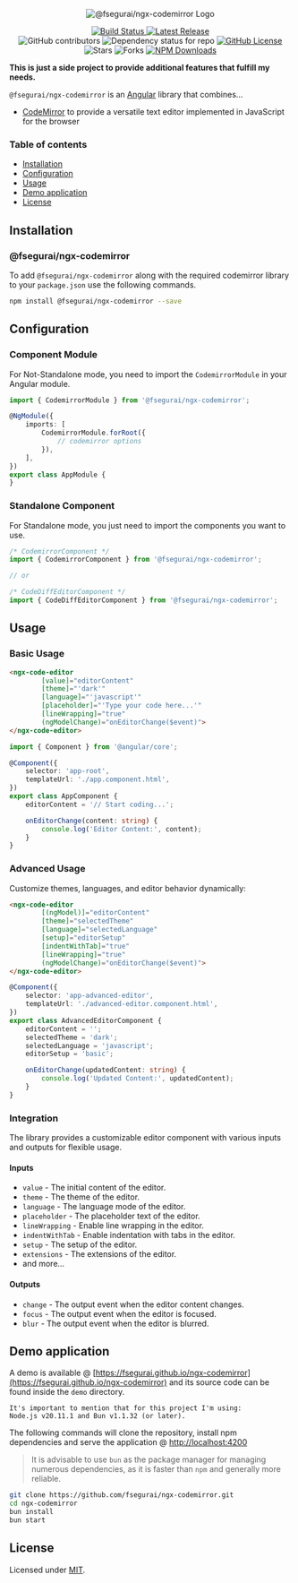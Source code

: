 <p align="center">
  <img alt="@fsegurai/ngx-codemirror Logo" src="https://raw.githubusercontent.com/fsegurai/ngx-codemirror/main/demo/public/ngx-codemirror.png">
</p>

<p align="center">
  <a href="https://github.com/fsegurai/ngx-codemirror/actions/workflows/release-library.yml">
      <img src="https://github.com/fsegurai/ngx-codemirror/actions/workflows/release-library.yml/badge.svg"
          alt="Build Status">
  </a>
  <a href="https://github.com/fsegurai/ngx-codemirror/releases/latest">
      <img src="https://img.shields.io/github/v/release/fsegurai/ngx-codemirror"
          alt="Latest Release">
  </a>
  <br>
  <img alt="GitHub contributors" src="https://img.shields.io/github/contributors/fsegurai/ngx-codemirror">
  <img alt="Dependency status for repo" src="https://img.shields.io/librariesio/github/fsegurai/ngx-codemirror">
  <a href="https://opensource.org/licenses/MIT">
    <img alt="GitHub License" src="https://img.shields.io/github/license/fsegurai/ngx-codemirror">
  </a>
  <br>
  <img alt="Stars" src="https://img.shields.io/github/stars/fsegurai/ngx-codemirror?style=square&labelColor=343b41"/> 
  <img alt="Forks" src="https://img.shields.io/github/forks/fsegurai/ngx-codemirror?style=square&labelColor=343b41"/>
  <a href="https://www.npmjs.com/package/@fsegurai/ngx-codemirror">
    <img alt="NPM Downloads" src="https://img.shields.io/npm/dt/@fsegurai/ngx-codemirror">
  </a>
</p>

**This is just a side project to provide additional features that fulfill my needs.**

`@fsegurai/ngx-codemirror` is an [Angular](https://angular.dev/) library that combines...

- [CodeMirror](https://codemirror.net/) to provide a versatile text editor implemented in JavaScript for the browser

### Table of contents

- [Installation](#installation)
- [Configuration](#configuration)
- [Usage](#usage)
- [Demo application](#demo-application)
- [License](#license)

## Installation

### @fsegurai/ngx-codemirror

To add `@fsegurai/ngx-codemirror` along with the required codemirror library to your `package.json` use the following
commands.

```bash
npm install @fsegurai/ngx-codemirror --save
```

## Configuration

### Component Module

For Not-Standalone mode, you need to import the `CodemirrorModule` in your Angular module.

```typescript
import { CodemirrorModule } from '@fsegurai/ngx-codemirror';

@NgModule({
    imports: [
        CodemirrorModule.forRoot({
            // codemirror options
        }),
    ],
})
export class AppModule {
}
```

### Standalone Component

For Standalone mode, you just need to import the components you want to use.

```typescript
/* CodemirrorComponent */
import { CodemirrorComponent } from '@fsegurai/ngx-codemirror';

// or

/* CodeDiffEditorComponent */
import { CodeDiffEditorComponent } from '@fsegurai/ngx-codemirror';
```

## Usage

### Basic Usage

```html
<ngx-code-editor
        [value]="editorContent"
        [theme]="'dark'"
        [language]="'javascript'"
        [placeholder]="'Type your code here...'"
        [lineWrapping]="true"
        (ngModelChange)="onEditorChange($event)">
</ngx-code-editor>
```

```typescript
import { Component } from '@angular/core';

@Component({
    selector: 'app-root',
    templateUrl: './app.component.html',
})
export class AppComponent {
    editorContent = '// Start coding...';

    onEditorChange(content: string) {
        console.log('Editor Content:', content);
    }
}
```

### Advanced Usage

Customize themes, languages, and editor behavior dynamically:

```html
<ngx-code-editor
        [(ngModel)]="editorContent"
        [theme]="selectedTheme"
        [language]="selectedLanguage"
        [setup]="editorSetup"
        [indentWithTab]="true"
        [lineWrapping]="true"
        (ngModelChange)="onEditorChange($event)">
</ngx-code-editor>
```

```typescript
@Component({
    selector: 'app-advanced-editor',
    templateUrl: './advanced-editor.component.html',
})
export class AdvancedEditorComponent {
    editorContent = '';
    selectedTheme = 'dark';
    selectedLanguage = 'javascript';
    editorSetup = 'basic';

    onEditorChange(updatedContent: string) {
        console.log('Updated Content:', updatedContent);
    }
}
```

### Integration

The library provides a customizable editor component with various inputs and outputs for flexible usage.

#### Inputs

- `value` - The initial content of the editor.
- `theme` - The theme of the editor.
- `language` - The language mode of the editor.
- `placeholder` - The placeholder text of the editor.
- `lineWrapping` - Enable line wrapping in the editor.
- `indentWithTab` - Enable indentation with tabs in the editor.
- `setup` - The setup of the editor.
- `extensions` - The extensions of the editor.
- and more...

#### Outputs

- `change` - The output event when the editor content changes.
- `focus` - The output event when the editor is focused.
- `blur` - The output event when the editor is blurred.

## Demo application

A demo is available @ [https://fsegurai.github.io/ngx-codemirror](https://fsegurai.github.io/ngx-codemirror) and its
source code can be found inside the `demo` directory.

    It's important to mention that for this project I'm using:
    Node.js v20.11.1 and Bun v1.1.32 (or later).

The following commands will clone the repository, install npm dependencies and serve the
application @ [http://localhost:4200](http://localhost:4200)

> It is advisable to use `bun` as the package manager for managing numerous dependencies, as it is faster than `npm` and
> generally more reliable.

```bash
git clone https://github.com/fsegurai/ngx-codemirror.git
cd ngx-codemirror
bun install
bun start
```

## License

Licensed under [MIT](https://opensource.org/licenses/MIT).
